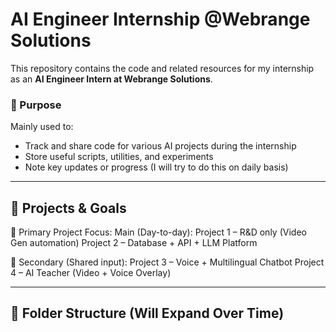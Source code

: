 # AI Engineer Internship @Webrange Solutions 

This repository contains the code and related resources for my internship as an **AI Engineer Intern at Webrange Solutions**.

### 🎯 Purpose

Mainly used to:
- Track and share code for various AI projects during the internship
- Store useful scripts, utilities, and experiments
- Note key updates or progress (I will try to do this on daily basis)

---

## 💼 Projects & Goals
🔹 Primary Project Focus: Main (Day-to-day):
Project 1 – R&D only (Video Gen automation)
Project 2 – Database + API + LLM Platform

🔹 Secondary (Shared input):
Project 3 – Voice + Multilingual Chatbot
Project 4 – AI Teacher (Video + Voice Overlay)

---


## 📁 Folder Structure (Will Expand Over Time)

